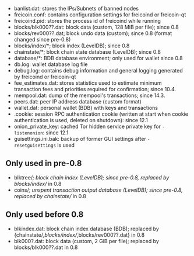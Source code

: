 
* banlist.dat: stores the IPs/Subnets of banned nodes
* freicoin.conf: contains configuration settings for freicoind or freicoin-qt
* freicoind.pid: stores the process id of freicoind while running
* blocks/blk000??.dat: block data (custom, 128 MiB per file); since 0.8
* blocks/rev000??.dat; block undo data (custom); since 0.8 (format changed since pre-0.8)
* blocks/index/*; block index (LevelDB); since 0.8
* chainstate/*; block chain state database (LevelDB); since 0.8
* database/*: BDB database environment; only used for wallet since 0.8
* db.log: wallet database log file
* debug.log: contains debug information and general logging generated by freicoind or freicoin-qt
* fee_estimates.dat: stores statistics used to estimate minimum transaction fees and priorities required for confirmation; since 10.4.
* mempool.dat: dump of the mempool's transactions; since 14.3.
* peers.dat: peer IP address database (custom format)
* wallet.dat: personal wallet (BDB) with keys and transactions
* .cookie: session RPC authentication cookie (written at start when cookie authentication is used, deleted on shutdown): since 12.1
* onion_private_key: cached Tor hidden service private key for `-listenonion`: since 12.1
* guisettings.ini.bak: backup of former GUI settings after `-resetguisettings` is used

Only used in pre-0.8
---------------------
* blktree/*; block chain index (LevelDB); since pre-0.8, replaced by blocks/index/* in 0.8
* coins/*; unspent transaction output database (LevelDB); since pre-0.8, replaced by chainstate/* in 0.8

Only used before 0.8
---------------------
* blkindex.dat: block chain index database (BDB); replaced by {chainstate/*,blocks/index/*,blocks/rev000??.dat} in 0.8
* blk000?.dat: block data (custom, 2 GiB per file); replaced by blocks/blk000??.dat in 0.8
